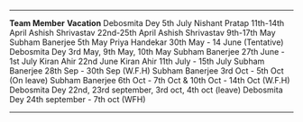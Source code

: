   ------------------- -------------------------------------------------
  **Team Member**     **Vacation**
  Debosmita Dey       5th July
  Nishant Pratap      11th-14th April
  Ashish Shrivastav   22nd-25th April
  Ashish Shrivastav   9th-17th May
  Subham Banerjee     5th May
  Priya Handekar      30th May - 14 June (Tentative)
  Debosmita Dey       3rd May, 9th May, 10th May
  Subham Banerjee     27th June - 1st July
  Kiran Ahir          22nd June
  Kiran Ahir          11th July - 15th July
  Subham Banerjee     28th Sep - 30th Sep (W.F.H)
  Subham Banerjee     3rd Oct - 5th Oct (On leave)
  Subham Banerjee     6th Oct - 7th Oct & 10th Oct - 14th Oct (W.F.H)
  Debosmita Dey       22nd, 23rd september, 3rd oct, 4th oct (leave)
  Debosmita Dey       24th september - 7th oct (WFH)
  ------------------- -------------------------------------------------
